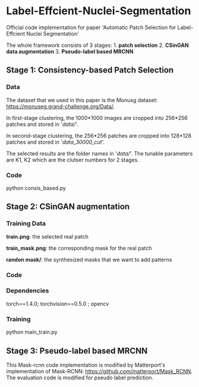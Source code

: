 # Label-Effcient-Nuclei-Segmentation
Official code implementation for paper 'Automatic Patch Selection for Label-Effcient Nuclei Segmentation'

The whole framework consists of 3 stages: 1. **patch selection** 2. **CSinGAN data augmentation** 3. **Pseudo-label based MRCNN**

## Stage 1: Consistency-based Patch Selection

### **Data**
The dataset that we used in this paper is the Monusg dataset: https://monuseg.grand-challenge.org/Data/.

In first-stage clustering, the 1000\*1000 images are cropped into 256\*256 patches and stored in '*data/*'.

In second-stage clustering, the 256\*256 patches are cropped into 128\*128 patches and stored in '*data_30000_cut*'.

The selected results are the folder names in '*data/*'. The tunable parameters are K1, K2 which are the clutser numbers for 2 stages.

### **Code**
python consis_based.py

## Stage 2: CSinGAN augmentation
### **Training Data**
**train.png**: the selected real patch

**train_mask.png**: the corresponding mask for the real patch

**randon mask/**: the synthesized masks that we want to add patterns

### **Code**
### **Dependencies**
torch==1.4.0; torchvision==0.5.0 ; opencv

### **Training**
python main_train.py

## Stage 3: Pseudo-label based MRCNN
This Mask-rcnn code implementation is modified by Matterport's implementation of Mask-RCNN: https://github.com/matterport/Mask_RCNN. The evaluation code is modified for pseudo label prediction.
